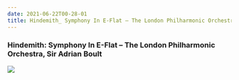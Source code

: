 ```yaml
---
date: 2021-06-22T00-28-01
title: Hindemith_ Symphony In E-Flat – The London Philharmonic Orchestra, Sir Adrian Boult
---
```

### Hindemith: Symphony In E-Flat – The London Philharmonic Orchestra, Sir Adrian Boult
[1]: https://www.discogs.com/release/14018842

[![](https://img.discogs.com/uV4X8FZnMVJKWMcIsNEoc8LT6qQ=/fit-in/498x496/filters:strip_icc():format(jpeg):mode_rgb():quality(90)/discogs-images/R-14018842-1566190562-7965.jpeg.jpg)][1]
